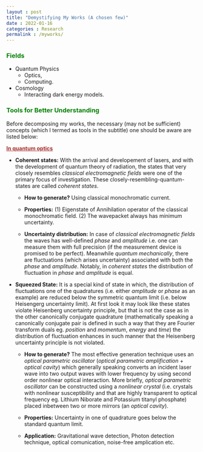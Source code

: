 ```yaml
---
layout : post
title: "Demystifying My Works (A chosen few)"
date : 2022-01-16
categories : Research
permalink : /myworks/
---
```


### <span style="color:green"> **Fields** </span>
- Quantum Physics
    - Optics,
    - Computing.
- Cosmology
    - Interacting dark energy models.

### <span style="color:green"> **Tools for Better Understanding** </span>
Before decomposing my works, the necessary (may not be sufficient) concepts (which I termed as tools in the subtitle) one should be aware are listed below:
 
<span style="color:brown"> **<u> In quantum optics </u>** </span>

- **Coherent states:** With the arrival and developement of lasers, and with the development of quantum theory of radiation, the states that very closely resembles *classical electromagnetic fields* were one of the primary focus of investigation. These closely-resembling-quantum-states are called *coherent states*.

    - **How to generate?** Using classical monochromatic current.

    - **Properties:** 
            (1) Eigenstate of Annihilation operator of the classical monochromatic field.
            (2) The wavepacket always has minimum uncertainty.

    - **Uncertainty distribution:** In case of *classical electromagnetic fields* the waves has well-defined *phase* and *amplitude* i.e. one can measure them with full precision (if the measurement device is promised to be perfect). Meanwhile *quantum mechanically*, there are fluctuations (which arises uncertainty) associated with both the *phase* and *amplitude*. Notably, in *coherent states* the distribution of fluctuation in *phase* and *amplitude* is equal.

- **Squeezed State:** It is a special kind of state in which, the distribution of fluctuations one of the quadratures (i.e. either *amplitude* or *phase* as an example) are reduced below the symmetric quantum limit (i.e. below Heisengerg uncertainty limit). At first look it may look like these states violate Heisenberg uncertainty principle, but that is not the case as in the other canonically conjugate quadrature (mathematically speaking a canonically conjugate pair is defined in such a way that they are Fourier transform duals eg. *position* and *momentum*, *energy* and *time*) the distribution of fluctuation enhances in such manner that the Heisenberg uncertainty principle is not violated.

    - **How to generate?** The most effective generation technique uses an *optical parametric oscillator* (*optical parametric amplification* + *optical cavity*) which generally speaking converts an incident laser wave into two output waves with lower frequency by using second order nonlinear optical interaction. More briefly, *optical parametric oscillator* can be constructed using a *nonlinear crystal* (i.e. crystals with nonlinear susceptibility and that are highly transparent to optical frequency eg. Lithium Niborate and Potassium titanyl phosphate) placed inbetween two or more mirrors (an *optical cavity*).

    - **Properties:** Uncertainty in one of quadrature goes below the standard quantum limit.

    - **Application:** Gravitational wave detection, Photon detection technique, optical comunication, noise-free amplication etc.